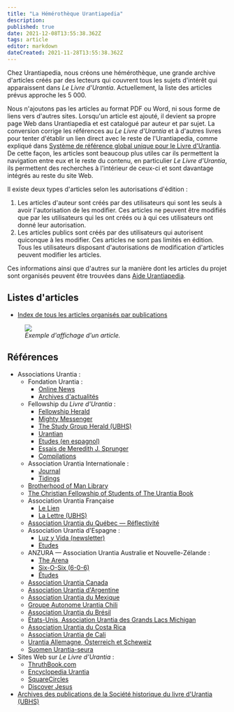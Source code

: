 ```yaml
---
title: "La Hémérothèque Urantiapedia"
description: 
published: true
date: 2021-12-08T13:55:38.362Z
tags: article
editor: markdown
dateCreated: 2021-11-28T13:55:38.362Z
---
```


Chez Urantiapedia, nous créons une hémérothèque, une grande archive d'articles créés par des lecteurs qui couvrent tous les sujets d'intérêt qui apparaissent dans _Le Livre d'Urantia_. Actuellement, la liste des articles prévus approche les 5 000.

Nous n'ajoutons pas les articles au format PDF ou Word, ni sous forme de liens vers d'autres sites. Lorsqu'un article est ajouté, il devient sa propre page Web dans Urantiapedia et est catalogué par auteur et par sujet. La conversion corrige les références au _Le Livre d'Urantia_ et à d'autres livres pour tenter d'établir un lien direct avec le reste de l'Urantiapedia, comme expliqué dans [Système de référence global unique pour le Livre d'Urantia](/fr/help/links#système-de-référence-mondial-unique-pour-le-livre-durantia). De cette façon, les articles sont beaucoup plus utiles car ils permettent la navigation entre eux et le reste du contenu, en particulier _Le Livre d'Urantia_, ils permettent des recherches à l'intérieur de ceux-ci et sont davantage intégrés au reste du site Web.

Il existe deux types d'articles selon les autorisations d'édition :
1. Les articles d'auteur sont créés par des utilisateurs qui sont les seuls à avoir l'autorisation de les modifier. Ces articles ne peuvent être modifiés que par les utilisateurs qui les ont créés ou à qui ces utilisateurs ont donné leur autorisation.
2. Les articles publics sont créés par des utilisateurs qui autorisent quiconque à les modifier. Ces articles ne sont pas limités en édition. Tous les utilisateurs disposant d'autorisations de modification d'articles peuvent modifier les articles.

Ces informations ainsi que d'autres sur la manière dont les articles du projet sont organisés peuvent être trouvées dans [Aide Urantiapedia](/fr/help/content).

## Listes d'articles

- [Index de tous les articles organisés par publications](/fr/index/articles)

<figure id="Sample_fig_1" class="image urantiapedia">
<img src="/image/help/sample_page_article.png">
<figcaption><em>Exemple d'affichage d'un article.</em></figcaption>
</figure>


## Références

- Associations Urantia :
  - Fondation Urantia :
    - [Online News](https://www.urantia.org/news)
    - [Archives d'actualités](https://www.urantia.org/urantia-foundation/newsletter-pdf-archives)
  - Fellowship du _Livre d'Urantia_ :
    - [Fellowship Herald](https://urantia-book.org/archive/newsletters/herald/)
    - [Mighty Messenger](https://archive.urantiabook.org/archive/newsletters)
    - [The Study Group Herald (UBHS)](https://ubhs.hosted-by-files.com/http/FrameDocTypesBY.html)
    - [Urantian](https://urantia-book.org/archive/newsletters/urantian_journal/)
    - [Etudes (en espagnol)](https://urantiabook.org/Estudios_Espanol)
    - [Essais de Meredith J. Sprunger](https://urantiabook.org/Christianity-and-The-Urantia-Book-The-Meredith-J-Sprunger-Essays)
    - [Compilations](https://urantiabook.org/Urantia-Book-Paper-Focused-Resources)
  - Association Urantia Internationale :
    - [Journal](https://urantia-association.org/journal-online/)
    - [Tidings](https://urantia-association.org/about-tidings-newsletter/)
  - [Brotherhood of Man Library](https://urantia-book.org/archive/newsletters/innerface/index.html)
  - [The Christian Fellowship of Students of The Urantia Book](https://urantia-book.org/index_spiritual_fellowship_journal.html)
  - Association Urantia Française
    - [Le ​​Lien](https://lien.urantia.fr/)
    - [La Lettre (UBHS)](https://ubhs.hosted-by-files.com/http/FrameDocTypesPE.html)
  - [Association Urantia du Québec — Réflectivité](https://www.urantia-quebec.ca/publications/reflectivite)
  - Association Urantia d'Espagne :
    - [Luz y Vida (newsletter)](https://aue.urantia-association.org/luz-y-vida/)
    - [Etudes](https://aue.urantia-association.org/study/)
  - ANZURA — Association Urantia Australie et Nouvelle-Zélande :
    - [The Arena](https://anzura.urantia-association.org/2022/01/01/about-arena-newsletter/)
    - [Six-O-Six (6-0-6)](https://anzura.urantia-association.org/2021/02/10/a-bit-of-history/)
    - [Études](https://anzura.urantia-association.org/topical-index-study-aids/)
  - [Association Urantia Canada](https://canada.urantia-association.org/urantia-rated-writtings/)
  - [Association Urantia d'Argentine](https://argentina.urantia-association.org/trabajos-secundarios/)
  - [Association Urantia du Mexique](https://www.urantia-mexico.org.mx/index_archivos/Page1438.htm)
  - [Groupe Autonome Urantia Chili](http://www.urantiachile.org/?modulo=articulos)
  - [Association Urantia du Brésil](https://urantia.com.br/arquivos/category/blog-artigos)
  - [États-Unis, Association Urantia des Grands Lacs Michigan](https://glmua.urantia-association.org/library/)
  - [Association Urantia du Costa Rica](https://cr.urantia-association.org/publicaciones/)
  - [Association Urantia de Cali](https://uracali.urantia-association.org/)
  - [Urantia Allemagne, Österreich et Scheweiz](https://dach.urantia-association.org/blog/)
  - [Suomen Urantia-seura](https://finland.urantia-association.org/category/vastauksia-kysymyksiin/)
- Sites Web sur _Le Livre d'Urantia_ :
  - [ThruthBook.com](https://truthbook.com/)
  - [Encyclopedia Urantia](http://www.encyclopediaurantia.org/)
  - [SquareCircles](https://www.squarecircles.com/)
  - [Discover Jesus](https://discoverjesus.com/)
- [Archives des publications de la Société historique du livre d'Urantia (UBHS)](https://ubhs.hosted-by-files.com/http/DocTypesIndex.html)
